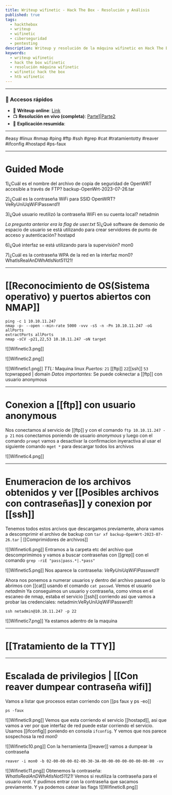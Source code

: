 ```yaml
---
title: Writeup wifinetic - Hack The Box - Resolución y Análisis
published: true
tags:
  - hackthebox
  - writeup
  - wifinetic
  - ciberseguridad
  - pentesting
description: Writeup y resolución de la máquina wifinetic en Hack The Box.
keywords:
  - writeup wifinetic
  - hack the box wifinetic
  - resolución máquina wifinetic
  - wifinetic hack the box
  - htb wifinetic
---
```

-------
### 🔗 Accesos rápidos

- 📄 **Writeup online**: [Link](https://publish.obsidian.md/bunzopy/HTB/Facil/Linux/Wifinetic)
- 📺 **Resolución en vivo (completa)**: [Parte1](https://www.youtube.com/watch?v=OTnjzF0wbY8)|[Parte2](https://www.youtube.com/watch?v=1NBhq9M281g)
- 🧠 **Explicación resumida**: 

-----

#easy #linux #nmap #ping #ftp #ssh #grep #cat #tratamientotty #reaver #ifconfig #hostapd #ps-faux

--------
# Guided Mode

1)¿Cuál es el nombre del archivo de copia de seguridad de OpenWRT accesible a través de FTP?
	backup-OpenWrt-2023-07-26.tar

2)¿Cuál es la contraseña WiFi para SSID OpenWRT?
	VeRyUniUqWiFIPasswrd1! 

3)¿Qué usuario reutilizó la contraseña WiFi en su cuenta local?
	netadmin

*La pregunta anterior era la flag de user.txt*
5)¿Qué software de demonio de espacio de usuario se está utilizando para crear servidores de punto de acceso y autenticación?
	hostapd

6)¿Qué interfaz se está utilizando para la supervisión?
	mon0

7)¿Cuál es la contraseña WPA de la red en la interfaz mon0?
	WhatIsRealAnDWhAtIsNot51121!

------
# [[Reconocimiento de OS(Sistema operativo) y puertos abiertos con NMAP]]

```shell
ping -c 1 10.10.11.247
nmap -p- --open --min-rate 5000 -vvv -sS -n -Pn 10.10.11.247 -oG allPorts
extractPorts allPorts
nmap -sCV -p21,22,53 10.10.11.247 -oN target
```

![[Wifinetic3.png]]

![[Wifinetic2.png]]

![[Wifinetic1.png]]
*TTL:* Maquina linux
*Puertos:*
	`21` [[ftp]]
	`22`[[ssh]]
	`53` tcpwrapped | domain
*Datos importantes:* Se puede coknectar a [[ftp]] con usuario anonymous

-----
# Conexion a [[ftp]] con usuario anonymous

Nos conectamos al servicio de [[ftp]] y con el comando `ftp 10.10.11.247 -p 21` nos conectamos poniendo de usuario *anonymous* y luego con el comando `prompt` vamos a desactivar la confirmacion inyeractiva al usar el siguiente comando `mget *` para descargar todos los archivos

![[Wifinetic4.png]]

--------
# Enumeracion de los archivos obtenidos y ver [[Posibles archivos con contraseñas]] y conexion por [[ssh]]
Tenemos todos estos arcivos que descargamos previamente, ahora vamos a descomprimir el archivo de backup con `tar xf backup-OpenWrt-2023-07-26.tar`                  | [[Comprimidores de archivos]]

![[Wifinetic6.png]]
 Entramos a la carpeta etc del archivo que descomprimimos y vamos a buscar contraseñas con [[grep]] con el comando `grep -riE "pass|pass.*|.*pass"`

![[Wifinetic5.png]]
Nos aparece la contraseña: *VeRyUniUqWiFIPasswrd1!*

Ahora nos ponemos a numerar usuarios y dentro del archivo passwd que lo abrimos con [[cat]] usando el comando `cat passwd`. Vemos el usuario *netadmin*
Ya conseguimos un usuario y contraseña, como vimos en el escaneo de nmap, estaba el servicio [[ssh]] corriendo asi que vamos a probar las credenciales: netadmin:VeRyUniUqWiFIPasswrd1! 

```shell
ssh netadmin@10.10.11.247 -p 22
```

![[Wifinetic7.png]]
Ya estamos adentro de la maquina

---
# [[Tratamiento de la TTY]]

-------
# Escalada de privilegios | [[Con reaver dumpear contraseña wifi]]

Vamos a listar que procesos estan corriendo con [[ps faux y ps -eo]] 
```shell
ps -faux
```
![[Wifinetic9.png]]
Vemos que esta corriendo el servicio [[hostapd]], asi que vamos a ver por que interfaz de red puede estar corriendo el servicio. Usamos [[ifconfig]] poniendo en consola `ifconfig`. Y vemos que nos parece sospechosa la red *mon0*

![[Wifinetic10.png]]
Con la herramienta [[reaver]] vamos a dumpear la contraseña

```
reaver -i mon0 -b 02-00-00-00-02-00-30-3A-00-00-00-00-00-00-00-00 -vv
```

![[Wifinetic11.png]]
Obtenemos la contraseña: *WhatIsRealAnDWhAtIsNot51121!*
Vemos si reutiliza la contraseña para el usuario *root*. Y pudimos entrar con la contraseña que sacamos previamente. Y ya podemos catear las flags
![[Wifinetic8.png]]